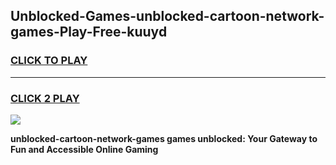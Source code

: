 
## Unblocked-Games-unblocked-cartoon-network-games-Play-Free-kuuyd
<h3>
<a href="https://premium76.site?title=unblocked-cartoon-network-games&ref=18A1">CLICK TO PLAY</a></h3>
<hr>

<h3>
<a href="https://premium76.site?title=unblocked-cartoon-network-games&ref=18A1">CLICK 2 PLAY</a>
  
</h3>

<a href="https://premium76.site?title=unblocked-cartoon-network-games&ref=18A1"><img src="https://clearcache.store/games.png"></a>


**unblocked-cartoon-network-games games unblocked: Your Gateway to Fun and Accessible Online Gaming**
